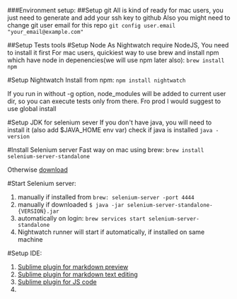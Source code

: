 ###Environment setup:
##Setup git
All is kind of ready for mac users, you just need to generate and add your ssh key to github
Also you might need to change git user email for this repo
`git config user.email "your_email@example.com"`

##Setup Tests tools
#Setup Node
As Nightwatch require NodeJS, You need to install it first
For mac users, quickiest way to use brew and install npm which have node in depenencies(we will use npm later also):
`brew install npm`

#Setup Nightwatch
Install from npm:
`npm install nightwatch`

If you run in without -g option, node_modules will be added to current user dir, so you can execute tests only from there. Fro prod I would suggest to use global install

#Setup JDK for selenium sever
If you don't have java, you will need to install it (also add $JAVA_HOME env var)
check if java is installed `java -version`

#Install Selenium server
Fast way on mac using brew: `brew install selenium-server-standalone`

Otherwise [download](http://selenium-release.storage.googleapis.com/index.html)

#Start Selenium server:
1.  manually if installed from `brew: selenium-server -port 4444`
2.  manually if downloaded `$ java -jar selenium-server-standalone-{VERSION}.jar`
3.  automatically on login: `brew services start selenium-server-standalone`
4. Nightwatch runner will start if automatically, if installed on same machine

#Setup IDE:
1. [Sublime plugin for markdown preview](https://github.com/revolunet/sublimetext-markdown-preview)
2. [Sublime plugin for markdown text editing](https://github.com/SublimeText-Markdown/MarkdownEditing)
3. [Sublime plugin for JS code](https://packagecontrol.io/packages/JsFormat)
4. 